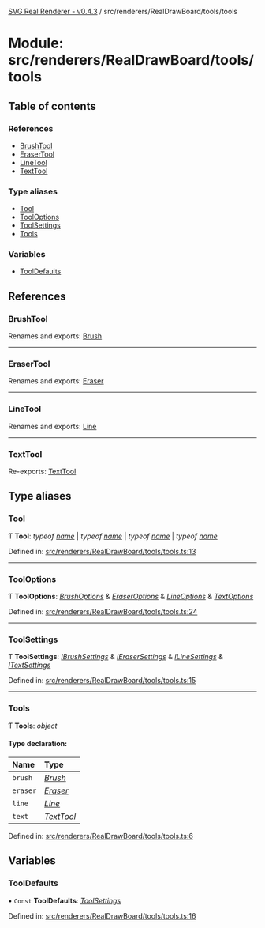 [SVG Real Renderer - v0.4.3](../docs.md) / src/renderers/RealDrawBoard/tools/tools

# Module: src/renderers/RealDrawBoard/tools/tools

## Table of contents

### References

- [BrushTool](src_renderers_realdrawboard_tools_tools.md#brushtool)
- [EraserTool](src_renderers_realdrawboard_tools_tools.md#erasertool)
- [LineTool](src_renderers_realdrawboard_tools_tools.md#linetool)
- [TextTool](src_renderers_realdrawboard_tools_tools.md#texttool)

### Type aliases

- [Tool](src_renderers_realdrawboard_tools_tools.md#tool)
- [ToolOptions](src_renderers_realdrawboard_tools_tools.md#tooloptions)
- [ToolSettings](src_renderers_realdrawboard_tools_tools.md#toolsettings)
- [Tools](src_renderers_realdrawboard_tools_tools.md#tools)

### Variables

- [ToolDefaults](src_renderers_realdrawboard_tools_tools.md#tooldefaults)

## References

### BrushTool

Renames and exports: [Brush](../classes/src_renderers_realdrawboard_tools_brush.brush.md)

___

### EraserTool

Renames and exports: [Eraser](../classes/src_renderers_realdrawboard_tools_eraser.eraser.md)

___

### LineTool

Renames and exports: [Line](../classes/src_renderers_realdrawboard_tools_line.line.md)

___

### TextTool

Re-exports: [TextTool](../classes/src_renderers_realdrawboard_tools_text_text.texttool.md)

## Type aliases

### Tool

Ƭ **Tool**: *typeof* [*name*](src_renderers_realdrawboard_tools_brush.md#name) \| *typeof* [*name*](src_renderers_realdrawboard_tools_eraser.md#name) \| *typeof* [*name*](src_renderers_realdrawboard_tools_line.md#name) \| *typeof* [*name*](src_renderers_realdrawboard_tools_text_text.md#name)

Defined in: [src/renderers/RealDrawBoard/tools/tools.ts:13](https://github.com/HarshKhandeparkar/svg-real-renderer/blob/606fa79/src/renderers/RealDrawBoard/tools/tools.ts#L13)

___

### ToolOptions

Ƭ **ToolOptions**: [*BrushOptions*](src_renderers_realdrawboard_tools_brush.md#brushoptions) & [*EraserOptions*](src_renderers_realdrawboard_tools_eraser.md#eraseroptions) & [*LineOptions*](src_renderers_realdrawboard_tools_line.md#lineoptions) & [*TextOptions*](src_renderers_realdrawboard_tools_text_text.md#textoptions)

Defined in: [src/renderers/RealDrawBoard/tools/tools.ts:24](https://github.com/HarshKhandeparkar/svg-real-renderer/blob/606fa79/src/renderers/RealDrawBoard/tools/tools.ts#L24)

___

### ToolSettings

Ƭ **ToolSettings**: [*IBrushSettings*](../interfaces/src_renderers_realdrawboard_tools_brush.ibrushsettings.md) & [*IEraserSettings*](../interfaces/src_renderers_realdrawboard_tools_eraser.ierasersettings.md) & [*ILineSettings*](../interfaces/src_renderers_realdrawboard_tools_line.ilinesettings.md) & [*ITextSettings*](../interfaces/src_renderers_realdrawboard_tools_text_text.itextsettings.md)

Defined in: [src/renderers/RealDrawBoard/tools/tools.ts:15](https://github.com/HarshKhandeparkar/svg-real-renderer/blob/606fa79/src/renderers/RealDrawBoard/tools/tools.ts#L15)

___

### Tools

Ƭ **Tools**: *object*

#### Type declaration:

Name | Type |
:------ | :------ |
`brush` | [*Brush*](../classes/src_renderers_realdrawboard_tools_brush.brush.md) |
`eraser` | [*Eraser*](../classes/src_renderers_realdrawboard_tools_eraser.eraser.md) |
`line` | [*Line*](../classes/src_renderers_realdrawboard_tools_line.line.md) |
`text` | [*TextTool*](../classes/src_renderers_realdrawboard_tools_text_text.texttool.md) |

Defined in: [src/renderers/RealDrawBoard/tools/tools.ts:6](https://github.com/HarshKhandeparkar/svg-real-renderer/blob/606fa79/src/renderers/RealDrawBoard/tools/tools.ts#L6)

## Variables

### ToolDefaults

• `Const` **ToolDefaults**: [*ToolSettings*](src_renderers_realdrawboard_tools_tools.md#toolsettings)

Defined in: [src/renderers/RealDrawBoard/tools/tools.ts:16](https://github.com/HarshKhandeparkar/svg-real-renderer/blob/606fa79/src/renderers/RealDrawBoard/tools/tools.ts#L16)
